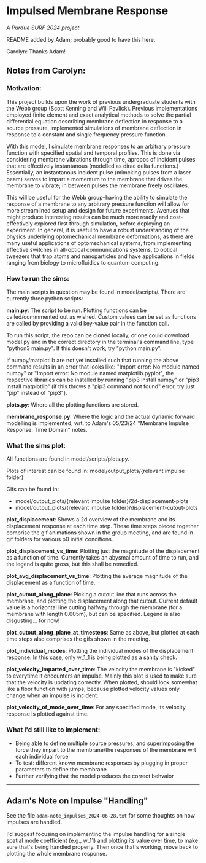 # Impulsed Membrane Response
*A Purdue SURF 2024 project*

README added by Adam; probably good to have this here. 

Carolyn: Thanks Adam!

## Notes from Carolyn:

### Motivation:

This project builds upon the work of previous undergraduate students with the Webb group (Scott Kenning and Will Pavlick). Previous implementations employed finite element and exact analytical methods to solve the partial differential equation describing membrane deflection in response to a source pressure, implemented simulations of membrane deflection in response to a constant and single frequency pressure function. 

With this model, I simulate membrane responses to an arbitrary pressure function with specified spatial and temporal profiles. This is done via considering membrane vibrations through time, apropos of incident pulses that are effectively instantanous (modelled as dirac delta functions.) Essentially, an instantanous incident pulse (mimcking pulses from a laser beam) serves to impart a momentum to the membrane that drives the membrane to vibrate; in between pulses the membrane freely oscillates. 

 This will be useful for the Webb group–having the ability to simulate the response of a membrane to any arbitrary pressure function will allow for more streamlined setup and design for future experiments. Avenues that might produce interesting results can be much more readily and cost-effectively explored first through simulation, before deploying an experiment. In general, it is useful to have a robust understanding of the physics underlying optomechanical membrane deformations, as there are many useful applications of optomechanical systems, from implementing effective switches in all-optical communications systems, to optical tweezers that trap atoms and nanoparticles and have applications in fields ranging from biology to microfluidics to quantum computing.

### How to run the sims:

The main scripts in question may be found in model/scripts/. There are currently three python scripts:

**main.py**:
The script to be run. Plotting functions can be called/commmented out as wished. Custom values can be set as functions are called by providing a valid key-value pair in the function call.

To run this script, the repo can be cloned locally, or one could download model.py and in the correct directory in the terminal's command line, type "python3 main.py". If this doesn't work, try "python main.py".

If numpy/matplotlib are not yet installed such that running the above command results in an error that looks like: "Import error: No module named numpy" or "Import error: No module named matplotlib.pyplot", the respective libraries can be installed by running "pip3 install numpy" or "pip3 install matplotlib" (if this throws a "pip3 command not found" error, try just "pip" instead of "pip3").


**plots.py**:
Where all the plotting functions are stored.


**membrane_response.py**:
Where the logic and the actual dynamic forward modelling is implemented, wrt. to Adam's 05/23/24 "Membrane Impulse Response: Time Domain" notes.


### What the sims plot:

All functions are found in model/scripts/plots.py.

Plots of interest can be found in: model/output_plots/{relevant impulse folder}

Gifs can be found in:
- model/output_plots/{relevant impulse folder}/2d-displacement-plots 
- model/output_plots/{relevant impulse folder}/displacement-cutout-plots

**plot_displacement**: 
Shows a 2d overview of the membrane and its displacement response at each time step. These time steps pieced together comprise the gif animations shown in the group meeting, and are found in gif folders for various p0 initial conditions.

**plot_displacement_vs_time**: 
Plotting just the magnitude of the displacement as a function of time. Currently takes an abysmal amount of time to run, and the legend is quite gross, but this shall be remedied.

**plot_avg_displacement_vs_time**:
Plotting the average magnitude of the displacement as a function of time.

**plot_cutout_along_plane**: 
Picking a cutout line that runs across the membrane, and plotting the displacement along that cutout. Current default value is a horizontal line cutting halfway through the membrane (for a membrane with length 0.005m), but can be specified. Legend is also disgusting... for now!

**plot_cutout_along_plane_at_timesteps**:
Same as above, but plotted at each time steps also comprises the gifs shown in the meeting.

**plot_individual_modes**: 
Plotting the individual modes of the displacement response. In this case, only w_1_1 is being plotted as a sanity check.

**plot_velocity_imparted_over_time**:
The velocity the membrane is "kicked" to everytime it encounters an impulse. Mainly this plot is used to make sure that the velocity is updating correctly. When plotted, should look somewhat like a floor function with jumps, because plotted velocity values only change when an impulse is incident.

**plot_velocity_of_mode_over_time**:
For any specified mode, its velocity response is plotted against time.

### What I'd still like to implement:

- Being able to define multiple source pressures, and superimposing the force they impart to the membrane/the responses of the membrane wrt each individual force
- To test: different known membrane responses by plugging in proper parameters to define the membrane
- Further verifying that the model produces the correct behvaior

---

## Adam's Note on Impulse "Handling"

See the file `adam-note_impulses_2024-06-28.txt` for some thoughts on
how impulses are handled.

I'd suggest focusing on implementing the impulse handling for a
single spatial mode coefficient (e.g., w_11) and plotting its value
over time, to make sure that's being handled properly. Then once
that's working, move back to plotting the whole membrane response.

